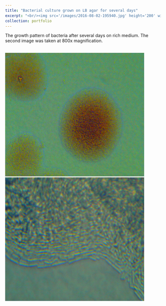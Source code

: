 ```yaml
---
title: "Bacterial culture grown on LB agar for several days"
excerpt: "<br/><img src='/images/2016-08-02-195940.jpg' height='200' width='200'>"
collection: portfolio
---
```


The growth pattern of bacteria after several days on rich medium. The second image was taken at 800x magnification.

<br/><img src='/images/2016-08-02-195940.jpg' height='400' width='450'> 
<img src='/images/2016-08-06-205001.jpg' height='400' width='450'>

